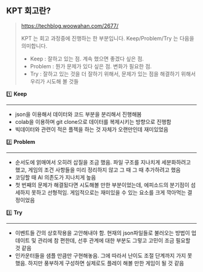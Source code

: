 ## KPT 회고란?

> https://techblog.woowahan.com/2677/
> 
> 
> KPT 는 회고 과정중에 진행하는 한 부분입니다. Keep/Problem/Try 는 다음을 의미합니다.
> 
> - Keep : 잘하고 있는 점. 계속 했으면 좋겠다 싶은 점.
> - Problem : 뭔가 문제가 있다 싶은 점. 변화가 필요한 점.
> - Try : 잘하고 있는 것을 더 잘하기 위해서, 문제가 있는 점을 해결하기 위해서
>         우리가 시도해 볼 것들

<aside>

1️⃣ **Keep**

---

- json을 이용해서 데이터와 코드 부분을 분리해서 진행해봄
- colab을 이용하며 git clone으로 데이터를 복제시키는 방향으로 진행함
- 빅데이터와 관련이 적은 플젝을 하는 것 자체가 오랜만인데 재미있었음
</aside>

<aside>

2️⃣ **Problem** 

---

- 순서도에 얽매여서 오히려 삽질을 조금 했음. 파일 구조를 지나치게 세분화하려고 했고, 게임의 조건 사항들을 미리 정리하지 않고 그 때 그 때 추가하려고 했음
- 코딩할 때 AI 의존도가 지나치게 높음
- 첫 번째의 문제가 해결됬다면 시도해볼 만한 부분이었는데, 에피소드의 분기점이 섬세하지 못하고 선형적임. 게임적으로는 재미있을 수 있는 요소를 크게 깍아먹는 결정이었음
</aside>

<aside>

3️⃣ **Try**  

---

- 이벤트들 간의 상호작용을 고안해내야 함. 현재의 json파일들로 불러오는 방법이 업데이트 및 관리에 참 편한데, 선후 관계에 대한 부분도 그렇고 고민이 조금 필요할 것 같음
- 인카운터들을 샘플 만큼만 구현해놓음. 그에 따라서 난이도 조절 단계까지 가지 못했음. 하지만 풍부하게 구성하면 실제로도 플레이 해볼 만한 게임이 될 것 같음
</aside>